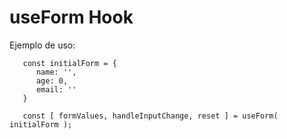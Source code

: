 # useForm Hook

Ejemplo de uso:
````
   const initialForm = {
      name: '',
      age: 0,
      email: ''
   }

   const [ formValues, handleInputChange, reset ] = useForm( initialForm );
````
